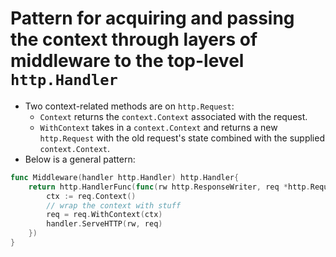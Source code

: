 # Pattern for acquiring and passing the context through layers of middleware to the top-level `http.Handler`

- Two context-related methods are on `http.Request`:
  - `Context` returns the `context.Context` associated with the request.
  - `WithContext` takes in a `context.Context` and returns a new `http.Request` with the old request's state combined with the supplied `context.Context`.
- Below is a general pattern:

```go
func Middleware(handler http.Handler) http.Handler{
    return http.HandlerFunc(func(rw http.ResponseWriter, req *http.Request){
        ctx := req.Context()
        // wrap the context with stuff
        req = req.WithContext(ctx)
        handler.ServeHTTP(rw, req)
    })
}
```

